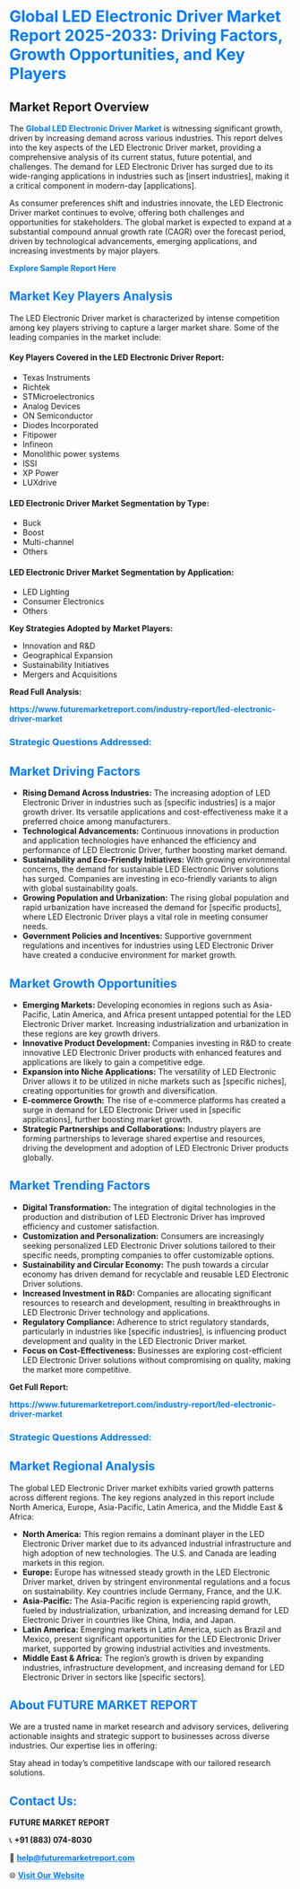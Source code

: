 <h1 style="color: #007BFF;">Global LED Electronic Driver Market Report 2025-2033: Driving Factors, Growth Opportunities, and Key Players</h1>

<section id="overview">
<h2>Market Report Overview</h2>
<p>The <a href="https://www.futuremarketreport.com/industry-report/led-electronic-driver-market" style="color: #007BFF; text-decoration: none;"><strong>Global LED Electronic Driver Market</strong></a> is witnessing significant growth, driven by increasing demand across various industries. This report delves into the key aspects of the LED Electronic Driver market, providing a comprehensive analysis of its current status, future potential, and challenges. The demand for LED Electronic Driver has surged due to its wide-ranging applications in industries such as [insert industries], making it a critical component in modern-day [applications].</p>
<p>As consumer preferences shift and industries innovate, the LED Electronic Driver market continues to evolve, offering both challenges and opportunities for stakeholders. The global market is expected to expand at a substantial compound annual growth rate (CAGR) over the forecast period, driven by technological advancements, emerging applications, and increasing investments by major players.</p>
</section>

<section id="overview">
<p><a href="https://www.futuremarketreport.com/request-sample/reportId=81327" style="color: #007BFF; text-decoration: none;"><strong>Explore Sample Report Here</strong></a></p>
</section>

<section id="key-players">
<h2 style="color: #007BFF;">Market Key Players Analysis</h2>
<p>The LED Electronic Driver market is characterized by intense competition among key players striving to capture a larger market share. Some of the leading companies in the market include:</p>
<h4>Key Players Covered in the LED Electronic Driver Report:</h4>
<ul><li>Texas Instruments</li><li>Richtek</li><li>STMicroelectronics</li><li>Analog Devices</li><li>ON Semiconductor</li><li>Diodes Incorporated</li><li>Fitipower</li><li>Infineon</li><li>Monolithic power systems</li><li>ISSI</li><li>XP Power</li><li>LUXdrive</li></ul>
<h4>LED Electronic Driver Market Segmentation by Type:</h4>
<ul><li>Buck</li><li>Boost</li><li>Multi-channel</li><li>Others</li></ul>

<h4>LED Electronic Driver Market Segmentation by Application:</h4>
<ul><li>LED Lighting</li><li>Consumer Electronics</li><li>Others</li></ul>
<p><strong>Key Strategies Adopted by Market Players:</strong></p>
<ul>
<li>Innovation and R&D</li>
<li>Geographical Expansion</li>
<li>Sustainability Initiatives</li>
<li>Mergers and Acquisitions</li>
</ul>
</section>

<section>
<p><strong>Read Full Analysis: </strong></p><a href="https://www.futuremarketreport.com/industry-report/led-electronic-driver-market" style="color: #007BFF; text-decoration: none;"><strong>https://www.futuremarketreport.com/industry-report/led-electronic-driver-market</strong></a>
<h3 style="color: #007BFF;">Strategic Questions Addressed:</h3>
</section>

<section id="driving-factors">
<h2 style="color: #007BFF;">Market Driving Factors</h2>
<ul>
<li><strong>Rising Demand Across Industries:</strong> The increasing adoption of LED Electronic Driver in industries such as [specific industries] is a major growth driver. Its versatile applications and cost-effectiveness make it a preferred choice among manufacturers.</li>
<li><strong>Technological Advancements:</strong> Continuous innovations in production and application technologies have enhanced the efficiency and performance of LED Electronic Driver, further boosting market demand.</li>
<li><strong>Sustainability and Eco-Friendly Initiatives:</strong> With growing environmental concerns, the demand for sustainable LED Electronic Driver solutions has surged. Companies are investing in eco-friendly variants to align with global sustainability goals.</li>
<li><strong>Growing Population and Urbanization:</strong> The rising global population and rapid urbanization have increased the demand for [specific products], where LED Electronic Driver plays a vital role in meeting consumer needs.</li>
<li><strong>Government Policies and Incentives:</strong> Supportive government regulations and incentives for industries using LED Electronic Driver have created a conducive environment for market growth.</li>
</ul>
</section>

<section id="growth-opportunities">
<h2 style="color: #007BFF;">Market Growth Opportunities</h2>
<ul>
<li><strong>Emerging Markets:</strong> Developing economies in regions such as Asia-Pacific, Latin America, and Africa present untapped potential for the LED Electronic Driver market. Increasing industrialization and urbanization in these regions are key growth drivers.</li>
<li><strong>Innovative Product Development:</strong> Companies investing in R&D to create innovative LED Electronic Driver products with enhanced features and applications are likely to gain a competitive edge.</li>
<li><strong>Expansion into Niche Applications:</strong> The versatility of LED Electronic Driver allows it to be utilized in niche markets such as [specific niches], creating opportunities for growth and diversification.</li>
<li><strong>E-commerce Growth:</strong> The rise of e-commerce platforms has created a surge in demand for LED Electronic Driver used in [specific applications], further boosting market growth.</li>
<li><strong>Strategic Partnerships and Collaborations:</strong> Industry players are forming partnerships to leverage shared expertise and resources, driving the development and adoption of LED Electronic Driver products globally.</li>
</ul>
</section>

<section id="trending-factors">
<h2 style="color: #007BFF;">Market Trending Factors</h2>
<ul>
<li><strong>Digital Transformation:</strong> The integration of digital technologies in the production and distribution of LED Electronic Driver has improved efficiency and customer satisfaction.</li>
<li><strong>Customization and Personalization:</strong> Consumers are increasingly seeking personalized LED Electronic Driver solutions tailored to their specific needs, prompting companies to offer customizable options.</li>
<li><strong>Sustainability and Circular Economy:</strong> The push towards a circular economy has driven demand for recyclable and reusable LED Electronic Driver solutions.</li>
<li><strong>Increased Investment in R&D:</strong> Companies are allocating significant resources to research and development, resulting in breakthroughs in LED Electronic Driver technology and applications.</li>
<li><strong>Regulatory Compliance:</strong> Adherence to strict regulatory standards, particularly in industries like [specific industries], is influencing product development and quality in the LED Electronic Driver market.</li>
<li><strong>Focus on Cost-Effectiveness:</strong> Businesses are exploring cost-efficient LED Electronic Driver solutions without compromising on quality, making the market more competitive.</li>
</ul>
</section>

<section>
<p><strong>Get Full Report: </strong></p><a href="https://www.futuremarketreport.com/industry-report/led-electronic-driver-market" style="color: #007BFF; text-decoration: none;"><strong>https://www.futuremarketreport.com/industry-report/led-electronic-driver-market</strong></a>
<h3 style="color: #007BFF;">Strategic Questions Addressed:</h3>
</section>


<section id="regional-analysis">
<h2 style="color: #007BFF;">Market Regional Analysis</h2>
<p>The global LED Electronic Driver market exhibits varied growth patterns across different regions. The key regions analyzed in this report include North America, Europe, Asia-Pacific, Latin America, and the Middle East & Africa:</p>
<ul>
<li><strong>North America:</strong> This region remains a dominant player in the LED Electronic Driver market due to its advanced industrial infrastructure and high adoption of new technologies. The U.S. and Canada are leading markets in this region.</li>
<li><strong>Europe:</strong> Europe has witnessed steady growth in the LED Electronic Driver market, driven by stringent environmental regulations and a focus on sustainability. Key countries include Germany, France, and the U.K.</li>
<li><strong>Asia-Pacific:</strong> The Asia-Pacific region is experiencing rapid growth, fueled by industrialization, urbanization, and increasing demand for LED Electronic Driver in countries like China, India, and Japan.</li>
<li><strong>Latin America:</strong> Emerging markets in Latin America, such as Brazil and Mexico, present significant opportunities for the LED Electronic Driver market, supported by growing industrial activities and investments.</li>
<li><strong>Middle East & Africa:</strong> The region’s growth is driven by expanding industries, infrastructure development, and increasing demand for LED Electronic Driver in sectors like [specific sectors].</li>
</ul>
</section>

<footer>
<h2 style="color: #007BFF;">About FUTURE MARKET REPORT</h2>
<p>We are a trusted name in market research and advisory services, delivering actionable insights and strategic support to businesses across diverse industries. Our expertise lies in offering:</p>

<p>Stay ahead in today’s competitive landscape with our tailored research solutions.</p>

<h2 style="color: #007BFF;">Contact Us:</h2>
<p><strong>FUTURE MARKET REPORT</strong></p>
<p>📞 <strong>+91 (883) 074-8030</strong></p>
<p>📧 <strong><a href="mailto:help@futuremarketreport.com" style="color: #007BFF;">help@futuremarketreport.com</a></strong></p>
<p>🌐 <strong><a href="https://www.futuremarketreport.com/" style="color: #007BFF;">Visit Our Website</a></strong></p>
</footer>